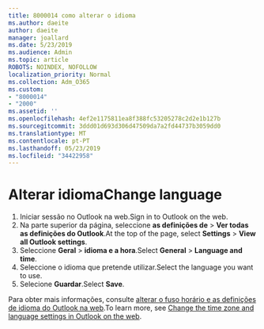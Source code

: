 ```yaml
---
title: 8000014 como alterar o idioma
ms.author: daeite
author: daeite
manager: joallard
ms.date: 5/23/2019
ms.audience: Admin
ms.topic: article
ROBOTS: NOINDEX, NOFOLLOW
localization_priority: Normal
ms.collection: Adm_O365
ms.custom:
- "8000014"
- "2000"
ms.assetid: ''
ms.openlocfilehash: 4ef2e1175811ea8f388fc53205278c2d2e1b127b
ms.sourcegitcommit: 3ddd01d693d306d47509da7a2fd44737b3059dd0
ms.translationtype: MT
ms.contentlocale: pt-PT
ms.lasthandoff: 05/23/2019
ms.locfileid: "34422958"
---
```

# <a name="change-language"></a><span data-ttu-id="f11a8-102">Alterar idioma</span><span class="sxs-lookup"><span data-stu-id="f11a8-102">Change language</span></span>

1.    <span data-ttu-id="f11a8-103">Iniciar sessão no Outlook na web.</span><span class="sxs-lookup"><span data-stu-id="f11a8-103">Sign in to Outlook on the web.</span></span>
2. <span data-ttu-id="f11a8-104">Na parte superior da página, seleccione **as definições de** > **Ver todas as definições do Outlook**.</span><span class="sxs-lookup"><span data-stu-id="f11a8-104">At the top of the page, select **Settings** > **View all Outlook settings**.</span></span>
3. <span data-ttu-id="f11a8-105">Seleccione **Geral** > **idioma e a hora**.</span><span class="sxs-lookup"><span data-stu-id="f11a8-105">Select **General** > **Language and time**.</span></span>
4. <span data-ttu-id="f11a8-106">Seleccione o idioma que pretende utilizar.</span><span class="sxs-lookup"><span data-stu-id="f11a8-106">Select the language you want to use.</span></span>
5. <span data-ttu-id="f11a8-107">Selecione **Guardar**.</span><span class="sxs-lookup"><span data-stu-id="f11a8-107">Select **Save**.</span></span>
 
<span data-ttu-id="f11a8-108">Para obter mais informações, consulte [alterar o fuso horário e as definições de idioma do Outlook na web](https://support.office.com/article/65239869-12e7-4a9d-bca1-76b0ad7ce273).</span><span class="sxs-lookup"><span data-stu-id="f11a8-108">To learn more, see [Change the time zone and language settings in Outlook on the web](https://support.office.com/article/65239869-12e7-4a9d-bca1-76b0ad7ce273).</span></span>

